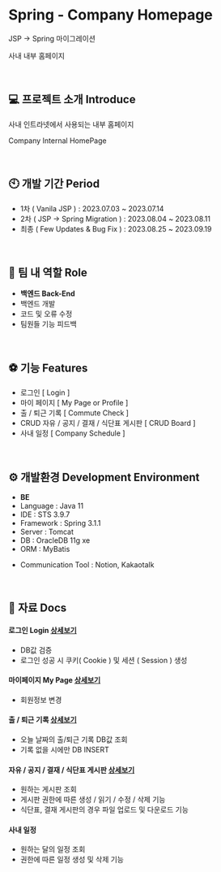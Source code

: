 # Spring - Company Homepage

JSP -> Spring 마이그레이션

사내 내부 홈페이지


<br/>


## 💻 프로젝트 소개 Introduce
사내 인트라넷에서 사용되는 내부 홈페이지

Company Internal HomePage


<br/>


## 🕙 개발 기간 Period
* 1차 ( Vanila JSP ) : 2023.07.03 ~ 2023.07.14
* 2차 ( JSP -> Spring Migration ) : 2023.08.04 ~ 2023.08.11
* 최종 ( Few Updates & Bug Fix )  : 2023.08.25 ~ 2023.09.19


<br/>


## 👕 팀 내 역할 Role
* <b>백엔드 Back-End</b><br/>
* 백엔드 개발
* 코드 및 오류 수정
* 팀원들 기능 피드백


<br/>


## ⚽ 기능 Features

- 로그인 [ Login ] 
- 마이 페이지 [ My Page or Profile ]
- 출 / 퇴근 기록 [ Commute Check ] 
- CRUD 자유 / 공지 / 결재 / 식단표 게시판 [ CRUD Board ]
- 사내 일정 [ Company Schedule ]


<br/>  


## ⚙️ 개발환경 Development Environment

* <b>BE</b>
* Language :  Java 11
* IDE :  STS 3.9.7
* Framework : Spring 3.1.1
* Server : Tomcat 
* DB : OracleDB 11g xe
* ORM : MyBatis



- Communication Tool :  Notion, Kakaotalk 




<br/>


## 📌 자료 Docs

#### 로그인 Login <a href="https://github.com/ricelumps/Tjeoun_TeamProject/wiki/%F0%9F%93%83-%EB%A1%9C%EA%B7%B8%EC%9D%B8"> 상세보기 </a>
- DB값 검증
- 로그인 성공 시 쿠키( Cookie ) 및 세션 ( Session ) 생성

#### 마이페이지 My Page <a href="https://github.com/ricelumps/Tjeoun_TeamProject/wiki/%F0%9F%93%83-%EB%A7%88%EC%9D%B4%ED%8E%98%EC%9D%B4%EC%A7%80"> 상세보기 </a>
- 회원정보 변경

#### 출 / 퇴근 기록 <a href="https://github.com/ricelumps/Tjeoun_TeamProject/wiki/%F0%9F%93%83-%EC%B6%9C---%ED%87%B4%EA%B7%BC-%EA%B8%B0%EB%A1%9D"> 상세보기 </a>
- 오늘 날짜의 출/퇴근 기록 DB값 조회
- 기록 없을 시에만 DB INSERT

#### 자유 / 공지 / 결재 / 식단표 게시판 <a href="https://github.com/ricelumps/Tjeoun_TeamProject/wiki/%F0%9F%93%83-%EA%B2%8C%EC%8B%9C%ED%8C%90"> 상세보기 </a>
- 원하는 게시판 조회
- 게시판 권한에 따른 생성 / 읽기 / 수정 / 삭제 기능 
- 식단표, 결재 게시판의 경우 파일 업로드 및 다운로드 기능

#### 사내 일정
- 원하는 달의 일정 조회
- 권한에 따른 일정 생성 및 삭제 기능

